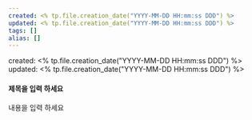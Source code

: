 ```yaml
---
created: <% tp.file.creation_date("YYYY-MM-DD HH:mm:ss DDD") %>
updated: <% tp.file.creation_date("YYYY-MM-DD HH:mm:ss DDD") %>
tags: []
alias: []
---
```


created: <% tp.file.creation_date("YYYY-MM-DD HH:mm:ss DDD") %>
updated: <% tp.file.creation_date("YYYY-MM-DD HH:mm:ss DDD") %>

#### 제목을 입력 하세요

내용을 입력 하세요